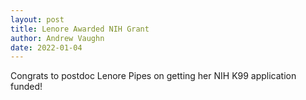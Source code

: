 ```yaml
---
layout: post
title: Lenore Awarded NIH Grant
author: Andrew Vaughn
date: 2022-01-04
---
```


Congrats to postdoc Lenore Pipes on getting her NIH K99 application funded! 